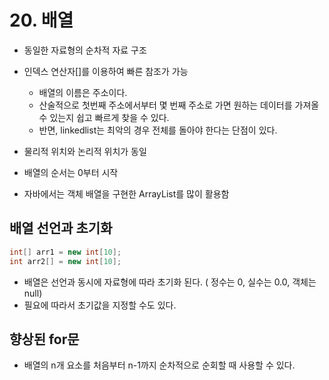# 20. 배열

* 동일한 자료형의 순차적 자료 구조

* 인덱스 연산자[]를 이용하여 빠른 참조가 가능

    * 배열의 이름은 주소이다.
    * 산술적으로 첫번째 주소에서부터 몇 번째 주소로 가면 원하는 데이터를 가져올 수 있는지 쉽고 빠르게 찾을 수 있다.
    * 반면, linkedlist는 최악의 경우 전체를 돌아야 한다는 단점이 있다. 

* 물리적 위치와 논리적 위치가 동일

* 배열의 순서는 0부터 시작

* 자바에서는 객체 배열을 구현한 ArrayList를 많이 활용함

## 배열 선언과 초기화

```java
int[] arr1 = new int[10];
int arr2[] = new int[10];
```

* 배열은 선언과 동시에 자료형에 따라 초기화 된다. ( 정수는 0, 실수는 0.0, 객체는 null)
* 필요에 따라서 초기값을 지정할 수도 있다.

## 향상된 for문

* 배열의 n개 요소를 처음부터 n-1까지 순차적으로 순회할 때 사용할 수 있다.